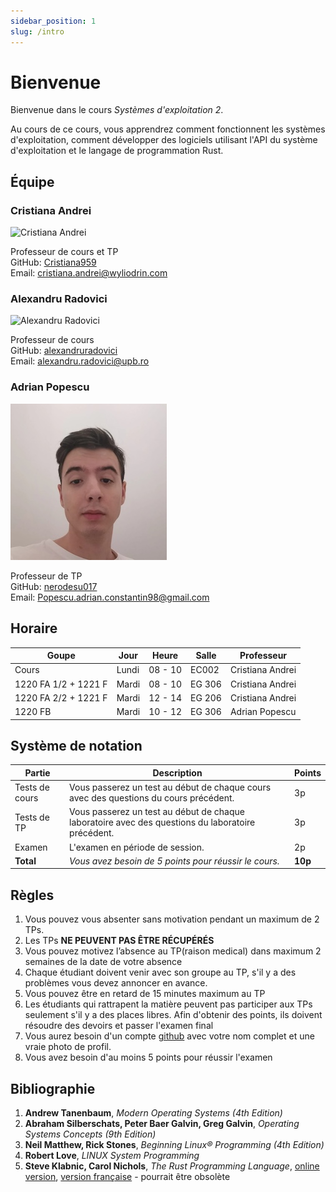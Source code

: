```yaml
---
sidebar_position: 1
slug: /intro
---
```


# Bienvenue

Bienvenue dans le cours *Systèmes d'exploitation 2*.

Au cours de ce cours, vous apprendrez comment fonctionnent les systèmes d'exploitation, comment développer des logiciels utilisant l'API du système d'exploitation et le langage de programmation Rust.


## Équipe

### Cristiana Andrei
![Cristiana Andrei](images/cristiana_andrei.jpg)
 
Professeur de cours et TP \
GitHub: [Cristiana959](https://github.com/Cristiana959) \
Email: cristiana.andrei@wyliodrin.com

### Alexandru Radovici
![Alexandru Radovici](images/alexandru_radovici.jpg)

Professeur de cours \
GitHub: [alexandruradovici](https://github.com/alexandruradovici) \
Email: alexandru.radovici@upb.ro

### Adrian Popescu
![Adrian Popescu](images/adrian_popescu.jpg)
 
Professeur de TP \
GitHub: [nerodesu017](https://github.com/nerodesu017) \
Email: Popescu.adrian.constantin98@gmail.com

## Horaire

| Goupe | Jour | Heure | Salle | Professeur |
|-------|------|-------|-------|------------|
| Cours | Lundi | 08 - 10 | EC002 | Cristiana Andrei |
| 1220 FA 1/2 + 1221 F | Mardi | 08 - 10 | EG 306 | Cristiana Andrei |
| 1220 FA 2/2 + 1221 F | Mardi | 12 - 14 | EG 206 | Cristiana Andrei |
| 1220 FB | Mardi | 10 - 12 | EG 306 | Adrian Popescu |

## Système de notation

| Partie | Description | Points |
|--------|-------------|--------|
| Tests de cours | Vous passerez un test au début de chaque cours avec des questions du cours précédent. | 3p |
| Tests de TP | Vous passerez un test au début de chaque laboratoire avec des questions du laboratoire précédent. | 3p |
| Examen | L'examen en période de session. | 2p |
| **Total** | *Vous avez besoin de 5 points pour réussir le cours.* | **10p** |

## Règles

1. Vous pouvez vous absenter sans motivation pendant un maximum de 2 TPs.
2. Les TPs **NE PEUVENT PAS ÊTRE RÉCUPÉRÉS**
3. Vous pouvez motivez l’absence au TP(raison medical) dans maximum 2 semaines de la date de votre absence 
4. Chaque étudiant doivent venir avec son groupe au TP, s'il y a des problèmes vous devez annoncer en avance.
5. Vous pouvez être en retard de 15 minutes maximum au TP
6. Les étudiants qui rattrapent la matière peuvent pas participer aux TPs seulement s'il y a des places libres. Afin d'obtenir des points, ils doivent résoudre des devoirs et passer l'examen final
7. Vous aurez besoin d'un compte [github](https://www.github.com) avec votre nom complet et une vraie photo de profil.
8. Vous avez besoin d'au moins 5 points pour réussir l'examen
 
## Bibliographie

1. **Andrew Tanenbaum**, *Modern Operating Systems (4th Edition)*
2. **Abraham Silberschats, Peter Baer Galvin, Greg Galvin**, *Operating Systems Concepts (9th Edition)*
3. **Neil Matthew, Rick Stones**, *Beginning Linux® Programming (4th Edition)*
4. **Robert Love**, *LINUX System Programming*
5. **Steve Klabnic, Carol Nichols**, *The Rust Programming Language*, [online version](https://doc.rust-lang.org/book/), [version française](https://jimskapt.github.io/rust-book-fr/) - pourrait être obsolète
